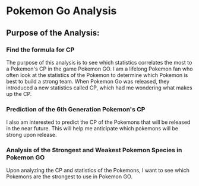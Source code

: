 # Pokemon Go Analysis

## Purpose of the Analysis:

### Find the formula for CP

The purpose of this analysis is to see which statistics correlates the most to a Pokemon's CP in the game Pokemon GO. I am a lifelong Pokemon fan who often look at the statistics of the Pokemon to determine which Pokemon is best to build a strong team. When Pokemon Go was released, they introduced a new statistics called CP, which had me wondering what makes up the CP. 

### Prediction of the 6th Generation Pokemon's CP

I also am interested to predict the CP of the Pokemons that will be released in the near future. This will help me anticipate which pokemons will be strong upon release.

### Analysis of the Strongest and Weakest Pokemon Species in Pokemon GO

Upon analyzing the CP and statistics of the Pokemons, I want to see which Pokemons are the strongest to use in Pokemon GO.
